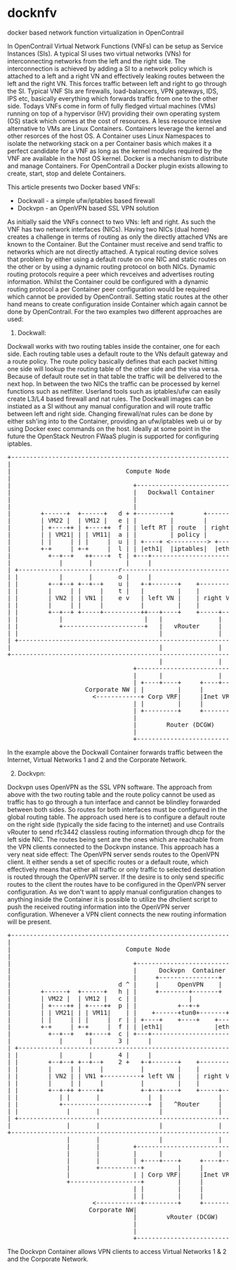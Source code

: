 # docknfv
docker based network function virtualization in OpenContrail

In OpenContrail Virtual Network Functions (VNFs) can be setup as Service Instances (SIs). A typical SI uses two virtual networks (VNs) for interconnecting networks from the left and the right side. The interconnection is achieved by adding a SI to a network policy which is attached to a left and a right VN and effectively leaking routes between the left and the right VN. This forces traffic between left and right to go through the SI. Typical VNF SIs are firewalls, load-balancers, VPN gateways, IDS, IPS etc, basically everything which forwards traffic from one to the other side. Todays VNFs come in form of fully fledged virtual machines (VMs) running on top of a hypervisor (HV) providing their own operating system (OS) stack which comes at the cost of resources. 
A less resource intesive alternative to VMs are Linux Containers. Containers leverage the kernel and other resorces of the host OS. A Container uses Linux Namespaces to isolate the networking stack on a per Container basis which makes it a perfect candidate for a VNF as long as the kernel modules required by the VNF are available in the host OS kernel. Docker is a mechanism to distribute and manage Containers. For OpenContrail a Docker plugin exists allowing to create, start, stop and delete Containers.

This article presents two Docker based VNFs:
- Dockwall - a simple ufw/iptables based firewall
- Dockvpn - an OpenVPN based SSL VPN solution

As initially said the VNFs connect to two VNs: left and right. As such the VNF has two network interfaces (NICs). Having two NICs (dual home) creates a challenge in terms of routing as only the directly attached VNs are known to the Container. But the Container must receive and send traffic to networks which are not directly attached. A typical routing device solves that problem by either using a default route on one NIC and static routes on the other or by using a dynamic routing protocol on both NICs. Dynamic routing protocols require a peer which revceives and advertises routing information. Whilst the Container could be configured with a dynamic routing protocol a per Container peer configuration would be required which cannot be provided by OpenContrail.
Setting static routes at the other hand means to create configuration inside Container which again cannot be done by OpenContrail. 
For the two examples two different approaches are used:

1. Dockwall:

Dockwall works with two routing tables inside the container, one for each side. Each routing table uses a default route to the VNs default gateway and a route policy. The route policy basically defines that each packet hitting one side will lookup the routing table of the other side and the visa versa. Because of default route set in that table the traffic will be delivered to the next hop. In between the two NICs the traffic can be processed by kernel functions such as netfilter. Userland tools such as iptables/ufw can easily create L3/L4 based firewall and nat rules. The Dockwall images can be instiated as a SI without any manual configuration and will route traffic between left and right side. Changing firewall/nat rules can be done by either ssh'ing into to the Container, providing an ufw/iptables web ui or by using Docker exec commands on the host.
Ideally at some point in the future the OpenStack Neutron FWaaS plugin is supported for configuring iptables.

<pre>
+----------------------------------------------------------------------+  
|                                                                      |  
|                               Compute Node                           |  
|                                                                      |  
|                                 +-----------------------------+      |  
|                                 |   Dockwall Container        |      |  
|                                 |                             |      |  
|                                 |                             |      |  
|        +------+  +------+   d + +---------+        +----------+ + d  |  
|        | VM22 |  | VM12 |   e | |         |        |          | | e  |  
|        | +----++ | +----++  f | | left RT | route  | right RT | | f  |  
|        | | VM21| | | VM11|  a | |         | policy |          | | a  |  
|        | |     | | |     |  u | | +----+ <----------> +-----+ | | u  |  
|        +-+     | +-+     |  l | | |eth1|  |iptables|  |eth0 | | | l  |  
|          +--+--+   ++----+  t | +---+---------------------+-+-+ | t  |  
|             |       |         |     |                     |     |    |  
| +---------------------------r---------------------------------+ | r  |  
| |           |       |       o |     |                     |   | | o  |  
| |        +--+--+ +--+--+    u |   +-+-------+    +--------+-+ | | u  |  
| |        |     | |     |    t |   |         |    |          | | | t  |  
| |        | VN2 | | VN1 |    e v   | left VN |    | right VN | | v e  |  
| |        |     | |     |          |         |    |          | |      |  
| |        +--+--+ +-----+----------++---+----+    +-----+----+ |      |  
| |           |                      |   |               |      |      |  
| |           +----------------------+   |   vRouter     |      |      |  
| |                                      |               |      |      |  
| +-------------------------------------------------------------+      |  
|                                        |               |             |  
+----------------------------------------------------------------------+  
                                         |               |                
                                  +-----------------------------+         
                                  |      |               |      |         
                                  | +----+----+     +----+----+ |         
                     Corporate NW | |         |     |         | | Internet
                       <------------+ Corp VRF|     |Inet VRF +---------->
                                  | |         |     |         | |         
                                  | +---------+     +---------+ |         
                                  |                             |         
                                  |        Router (DCGW)        |         
                                  |                             |         
                                  +-----------------------------+         
</pre>
In the example above the Dockwall Container forwards traffic between the Internet, Virtual Networks 1 and 2 and the Corporate Network.


2. Dockvpn: 

Dockvpn uses OpenVPN as the SSL VPN software. The approach from above with the two routing table and the route policy cannot be used as traffic has to go through a tun interface and cannot be blindley forwarded between both sides. So routes for both interfaces must be configured in the global routing table. The approach used here is to configure a default route on the right side (typically the side facing to the internet) and use Contrails vRouter to send rfc3442 classless routing information through dhcp for the left side NIC. The routes being sent are the ones which are reachable from the VPN clients connected to the Dockvpn instance. This approach has a very neat side effect: The OpenVPN server sends routes to the OpenVPN client. It either sends a set of specific routes or a default route, which effectively means that either all traffic or only traffic to selected destination is routed through the OpenVPN server. If the desire is to only send specific routes to the client the routes have to be configured in the OpenVPN server configuration. As we don't want to apply manual configuration changes to anything inside the Container it is possible to utilize the dhclient script to push the received routing information into the OpenVPN server configuration. Whenever a VPN client connects the new routing information will be present.

<pre>
+----------------------------------------------------------------------+  
|                                                                      |  
|                               Compute Node                           |  
|                                                                      |  
|                                 +-----------------------------+      |  
|                                 |      Dockvpn  Container     |      |  
|                                 |     +----------------+      |      |  
|                             d ^ |     |     OpenVPN    |      |      |  
|        +------+  +------+   h | |     +--------+-------+      | + d  |  
|        | VM22 |  | VM12 |   c | |              |              | | e  |  
|        | +----++ | +----++  p | |           +--+-+            | | f  |  
|        | | VM21| | | VM11|    | |    +------+tun0+-------+    | | a  |  
|        | |     | | |     |  r | | +----+    +----+    +-----+ | | u  |  
|        +-+     | +-+     |  f | | |eth1|              |eth0 | | | l  |  
|          +--+--+   ++----+  c | +---+---------------------+-+-+ | t  |  
|             |       |       3 |     |                     |     |    |  
| +-------------------------------------------------------------+ | r  |  
| |           |       |       4 |     |                     |   | | o  |  
| |        +--+--+ +--+--+    2 +   +-+-------+    +--------+-+ | | u  |  
| |        |     | |     |          |         |    |          | | | t  |  
| |        | VN2 | | VN1 +----------+ left VN |    | right VN | | v e  |  
| |        |     | |     |          |         |    |          | |      |  
| |        +--+-++ +----++          +-+--+----+    +-----+----+ |      |  
| |           | |       |             |  |               |      |      |  
| |           +-----------------------+  |   ^Router     |      |      |  
| |             |       |                |               |      |      |  
| +-------------------------------------------------------------+      |  
|               |       |                |               |             |  
+----------------------------------------------------------------------+  
                |       |                |               |                
                |       |         +-----------------------------+         
                |       |         |      |               |      |         
                |       |         | +----+----+     +----+----+ |         
                |       +-----------+         |     |         | |         
                |                 | | Corp VRF|     |Inet VRF | |         
                +-------------------+         |     |         | |         
                                  | |         |     |         | |         
                                  | |         |     |         | |         
                       <------------+---------+     +---------+---------->
                      Corporate NW|                             | Internet
                                  |        vRouter (DCGW)       |         
                                  |                             |         
                                  |                             |         
                                  +-----------------------------+         
</pre>

The Dockvpn Container allows VPN clients to access Virtual Networks 1 & 2 and the Corporate Network.
